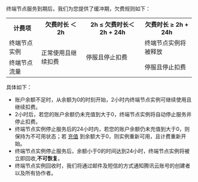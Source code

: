 终端节点服务到期后，我们为您提供了缓冲期，欠费规则如下：
<table>
	<tr><th>计费项</th><th>欠费时长 ＜ 2h</th><th>2h ≤ 欠费时长＜ 2h + 24h</th><th>欠费时长 ≥ 2h + 24h</th></tr>
	<tr><td>终端节点实例</td><td rowspan="3">正常使用且继续扣费</td><td  rowspan="3">停服且停止扣费</td><td>终端节点实例将被释放</td></tr>
	<tr><td>终端节点流量</td><td>停服且停止扣费</td></tr>
</table>

具体如下：

+ 账户余额不足时，从余额为0的时刻开始，2小时内终端节点实例可继续使用且继续扣费。
+ 2小时后，若您的账户余额仍未充值到大于0，终端节点实例将自动停止服务并停止扣费。
+ 终端节点实例停止服务后的24小时内，若您的账户余额仍未充值到大于0，则保持为不可用状态；若 [充值](https://console.cloud.tencent.com/expense/recharge) 到余额大于0，则实例重新可用，且计费重新开始。
+ 终端节点实例停止服务后，余额小于0的时间达到24小时，终端节点实例将被立即回收,**不可恢复**。
+ 终端节点实例回收时，我们将通过邮件及短信的方式通知腾讯云账号的创建者以及所有协作者。
